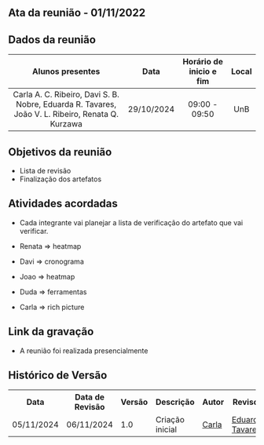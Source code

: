 ## Ata da reunião - 01/11/2022

## Dados da reunião

|                                     Alunos presentes                                     |    Data    | Horário de inicio e fim |      Local       |
| :--------------------------------------------------------------------------------------: | :--------: | :---------------------: | :--------------: |
| Carla A. C. Ribeiro, Davi S. B. Nobre, Eduarda R. Tavares, João V. L. Ribeiro, Renata Q. Kurzawa | 29/10/2024 |      09:00 - 09:50      | UnB |

## Objetivos da reunião

- Lista de revisão
- Finalização dos artefatos

## Atividades acordadas

- Cada integrante vai planejar a lista de verificação do artefato que vai verificar.

- Renata ⇒ heatmap
- Davi ⇒ cronograma
- Joao ⇒ heatmap
- Duda ⇒ ferramentas
- Carla ⇒  rich picture

## Link da gravação

- A reunião foi realizada presencialmente

## Histórico de Versão

<div align="center">
    <table>
    <tr>
        <th>Data</th>
        <th>Data de Revisão</th>
        <th>Versão</th>
        <th>Descrição</th>
        <th>Autor</th>
        <th>Revisor</th>
    </tr>
    <tr>
        <td>05/11/2024</td>
        <td>06/11/2024</td>
        <td>1.0</td>
        <td>Criação inicial</td>
        <td><a href="https://github.com/ccarlaa">Carla</a></td>
        <td><a href="https://github.com/erteduarda">Eduarda Tavares</a></td>
    </tr>
    </table>
</div>
